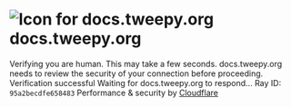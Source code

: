 # ![Icon for docs.tweepy.org](https://docs.tweepy.org/favicon.ico)docs.tweepy.org
Verifying you are human. This may take a few seconds.
docs.tweepy.org needs to review the security of your connection before proceeding.
Verification successful
Waiting for docs.tweepy.org to respond...
Ray ID: `95a2becdfe658483`
Performance & security by [Cloudflare](https://www.cloudflare.com?utm_source=challenge&utm_campaign=m)
